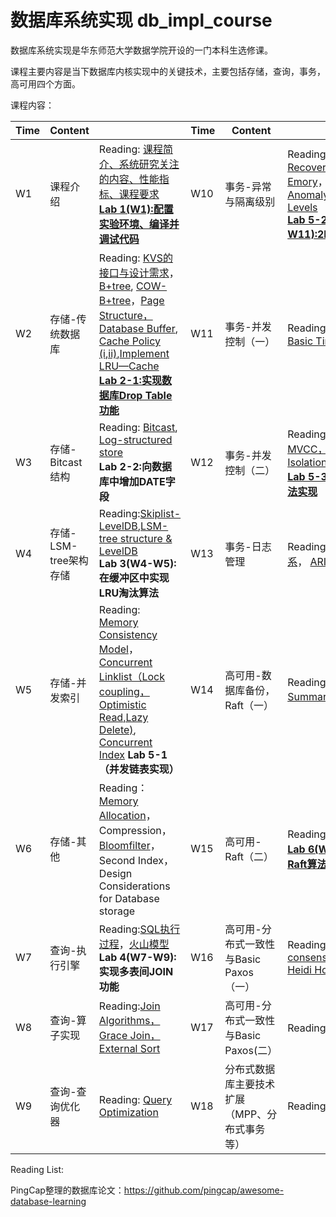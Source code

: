 # 数据库系统实现 db_impl_course

数据库系统实现是华东师范大学数据学院开设的一门本科生选修课。

课程主要内容是当下数据库内核实现中的关键技术，主要包括存储，查询，事务，高可用四个方面。


课程内容：

| Time | Content|                                                                                                                                                                                                                                                                                                                                                                                                                                                                                                                                                                                                                                                                                                                                                                                     |Time|Content| |
|------|-------|-------------------------------------------------------------------------------------------------------------------------------------------------------------------------------------------------------------------------------------------------------------------------------------------------------------------------------------------------------------------------------------------------------------------------------------------------------------------------------------------------------------------------------------------------------------------------------------------------------------------------------------------------------------------------------------------------------------------------------------------------------------------------------------|------|------|------|
|W1| 课程介绍| Reading: [课程简介、系统研究关注的内容、性能指标、课程要求](https://github.com/dase314/dase314.github.io/blob/main/files/W1-Intro.pptx) <br/>[**Lab 1(W1):配置实验环境、编译并调试代码**](https://lightning-cheque-89b.notion.site/W1-ba81b0ca86f648288a5cf1337c527fc3)                                                                                                                                                                                                                                                                                                                                                                                                                                                                                                                                                   |W10| 事务-异常与隔离级别 | Reading:[Serializablity， Recoverability-Emory](http://www.mathcs.emory.edu/~cheung/Courses/554/Syllabus/8-recv+serial/recoverable.html)， [Transaction Anomaly,Isolation Levels]() <br/>[**Lab 5-2(W10-W11):2PL算法实现**](https://github.com/ZhangZihao270/DaSE_DBMS_Implemention/tree/master/%E5%B9%B6%E5%8F%91%E6%8E%A7%E5%88%B6/cc_lock)                |
|W2|存储-传统数据库| Reading: [KVS的接口与设计需求](https://github.com/dase314/dase314.github.io/blob/main/files/W2-KVS%E6%8E%A5%E5%8F%A3.pptx)，[B+tree](https://www.geeksforgeeks.org/introduction-of-b-tree/?ref=lbp),  [COW-B+tree](http://www.bzero.se/ldapd/btree.html)，[Page Structure，Database Buffer](https://github.com/dase314/dase314.github.io/blob/main/files/W4-BufferPool.pptx), [Cache Policy (i](https://www.geeksforgeeks.org/page-replacement-algorithms-in-operating-systems/)[,ii)](http://www.mathcs.emory.edu/~cheung/Courses/355/Syllabus/9-virtual-mem/SC-replace.html),[Implement LRU—Cache](https://github.com/dase314/dase314.github.io/blob/main/files/LRU.pdf) <br/> [**Lab 2-1:实现数据库Drop Table功能**](https://lightning-cheque-89b.notion.site/Drop-Table-02a5c41925384edcbd020b7420f74bb1) |W11|事务-并发控制（一） | Reading: [2PL，S2PL，Basic Timestamp](https://github.com/dase314/dase314.github.io/blob/main/files/%E5%B9%B6%E5%8F%91%E6%8E%A7%E5%88%B6%E7%AE%97%E6%B3%95(%E4%B8%80).pdf)|
|W3|存储-Bitcast结构| Reading:  [Bitcast](https://github.com/dase314/dase314.github.io/blob/main/files/W2-Bitcast.pptx), [Log-structured store](http://blog.notdot.net/2009/12/Damn-Cool-Algorithms-Log-structured-storage) <br/> **Lab 2-2:向数据库中增加DATE字段**                                                                                                                                                                                                                                                                                                                                                                                                                                                                                                                                            |W12| 事务-并发控制（二）|Reading:[OCC， MVCC，Snapshot Isolation](https://github.com/dase314/dase314.github.io/blob/main/files/%E5%B9%B6%E5%8F%91%E6%8E%A7%E5%88%B6%E7%AE%97%E6%B3%95(%E4%BA%8C).pdf) <br/>[**Lab 5-3(W12):OCC算法实现**](https://github.com/ZhangZihao270/DaSE_DBMS_Implemention/tree/master/%E5%B9%B6%E5%8F%91%E6%8E%A7%E5%88%B6/cc_occ)  |
|W4|存储-LSM-tree架构存储| Reading:[Skiplist-LevelDB](https://github.com/dase314/dase314.github.io/blob/main/files/skiplist-leveldb.pdf),[LSM-tree structure & LevelDB](https://github.com/dase314/dase314.github.io/blob/main/files/W2-LSM-tree.pptx) <br/> **Lab 3(W4-W5):在缓冲区中实现LRU淘汰算法**                                                                                                                                                                                                                                                                                                                                                                                                                                                                                                                   |W13| 事务-日志管理|Reading:[日志与缓冲区关系](https://github.com/dase314/dase314.github.io/blob/main/files/steal_force.pdf)， [ARIES](https://github.com/dase314/dase314.github.io/blob/main/files/ARIES.pdf),[补充材料](https://github.com/dase314/dase314.github.io/blob/main/files/n12-Recovery.pdf)|
|W5|存储-并发索引| Reading: [Memory Consistency Model](https://en.wikipedia.org/wiki/Linearizability)，[Concurrent Linklist（Lock coupling，Optimistic Read,Lazy Delete)](https://github.com/dase314/dase314.github.io/blob/main/files/W6-%E5%B9%B6%E5%8F%91%E6%8E%A7%E5%88%B6%E9%93%BE%E8%A1%A8.pdf), [Concurrent Index](https://github.com/dase314/dase314.github.io/blob/main/files/W6-CC4BplusTree.pdf)  **Lab 5-1（并发链表实现）**                                                                                                                                                                                                                                                                                                                                                                                          |W14|高可用-数据库备份，Raft（一） |Reading:[Raft Summary](https://dase314.github.io/blog/distributed_consensus/Raft%E4%BB%8B%E7%BB%8D.html)， [Raft Paper](https://web.stanford.edu/~ouster/cgi-bin/papers/raft-atc14) | 
|W6|存储-其他 | Reading：[Memory Allocation](https://github.com/dase314/dase314.github.io/blob/main/files/memory_allocator.pdf)，Compression，[Bloomfilter](https://en.wikipedia.org/wiki/Bloom_filter#:~:text=A%20Bloom%20filter%20is%20a,a%20member%20of%20a%20set.)，Second Index， Design Considerations for Database storage                                                                                                                                                                                                                                                                                                                                                                                                                                                                        |W15|高可用-Raft（二）|Reading: 见上 <br/> [**Lab 6(W14-W17):实现Raft算法**](https://github.com/sunshinejiali/Raft)|
|W7|查询-执行引擎| Reading:[SQL执行过程](https://github.com/dase314/dase314.github.io/blob/main/files/query_overview.pdf)，[火山模型](https://github.com/dase314/dase314.github.io/blob/main/files/Vocano%20Model.pdf) <br/> **Lab 4(W7-W9): 实现多表间JOIN功能**                                                                                                                                                                                                                                                                                                                                                                                                                                                                                                                                                      |W16|高可用-分布式一致性与Basic Paxos（一）|Reading: [Distributed consensus revised-Heidi Howard](https://github.com/dase314/dase314.github.io/blob/main/files/W16-BasicPaxos.pdf)|
|W8|查询-算子实现| Reading:[Join Algorithms，Grace Join，External Sort](https://github.com/dase314/dase314.github.io/blob/main/files/db_impl_joins.pdf)                                                                                                                                                                                                                                                                                                                                                                                                                                                                                                                                                                                                                                                  |W17|高可用-分布式一致性与Basic Paxos(二）|Reading: 见上|
|W9|查询-查询优化器| Reading: [Query Optimization](https://github.com/dase314/dase314.github.io/blob/main/files/query_queryopt.pdf)                                                                                                                                                                                                                                                                                                                                                                                                                                                                                                                                                                                                                                                                      |W18|分布式数据库主要技术扩展（MPP、分布式事务等）|Reading:|





Reading List: 

PingCap整理的数据库论文：https://github.com/pingcap/awesome-database-learning
